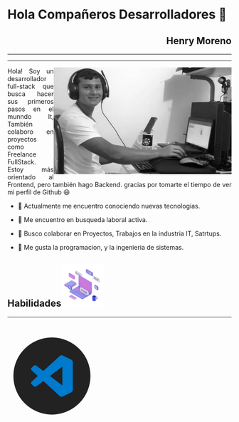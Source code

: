 
<!-- - 🔭 I’m currently working on ...
- 🌱 I’m currently learning ...
- 🤔 I’m looking for help with ...
- 💬 Ask me about ...
- 📫 How to reach me: ...
- 😄 Pronouns: ...
- ⚡ Fun fact: ... -->
 # Hola Compañeros Desarrolladores 👋



<div align="right">

## Henry Moreno
----
----
</div>

<img width="400" height="auto" src="./Henry.jpg" align="right"/>
<p align="justify">   
Hola! Soy un desarrollador full-stack 
que busca hacer sus primeros pasos en el munndo It,
También colaboro en proyectos como Freelance FullStack.
Estoy más orientado al Frontend, pero también hago Backend.
gracias por tomarte el tiempo de ver 
mi perfil de Github 😄 

- 🔭 Actualmente me encuentro conociendo nuevas tecnologias.

- 🌱 Me encuentro en busqueda laboral activa.

- 👯 Busco colaborar en Proyectos, Trabajos en la industria IT, Satrtups.

- 💬 Me gusta la programacion, y la ingenieria de sistemas.
</p>


<!-- link de programacion -->

<h2>Habilidades<img src="./skill.gif" width="96px"></h2>
<div>
<p align="justify"> 
</p>

 ---
 
 ######

[
    <?xml version="1.0" encoding="UTF-8" standalone="no"?><!-- Generator: Gravit.io --><svg xmlns="http://www.w3.org/2000/svg" xmlns:xlink="http://www.w3.org/1999/xlink" style="isolation:isolate" viewBox="0 0 150 150" width="150pt" height="150pt"><defs><clipPath id="_clipPath_nyVmrPhMj6MfkKRCT7IkpyQs9VNX1G3m"><rect width="150" height="150"/></clipPath></defs><g clip-path="url(#_clipPath_nyVmrPhMj6MfkKRCT7IkpyQs9VNX1G3m)"><circle vector-effect="non-scaling-stroke" cx="75" cy="75" r="65" fill="rgb(34,34,34)"/><path d=" M 107.691 47.403 L 93.208 40.434 C 91.53 39.626 89.525 39.967 88.209 41.284 L 60.473 66.587 L 48.393 57.416 C 47.269 56.563 45.696 56.633 44.652 57.583 L 40.776 61.107 C 40.165 61.662 39.817 62.449 39.816 63.274 C 39.816 64.1 40.163 64.887 40.773 65.443 L 51.249 75.001 L 40.773 84.559 C 40.163 85.115 39.816 85.903 39.816 86.728 C 39.817 87.554 40.165 88.341 40.776 88.896 L 44.655 92.417 C 45.699 93.367 47.272 93.437 48.396 92.584 L 60.476 83.413 L 88.212 108.716 C 89.527 110.033 91.531 110.374 93.208 109.566 L 107.697 102.597 C 109.219 101.862 110.185 100.322 110.184 98.633 L 110.184 51.367 C 110.184 49.677 109.215 48.136 107.691 47.403 L 107.691 47.403 Z  M 92.604 90.974 L 71.558 75.001 L 92.604 59.028 L 92.604 90.974 Z " fill="rgb(0,122,204)"/></g></svg>](https://code.visualstudio.com/)</div>













<!-- link de redesde sociales -->


<!-- link de  -->
